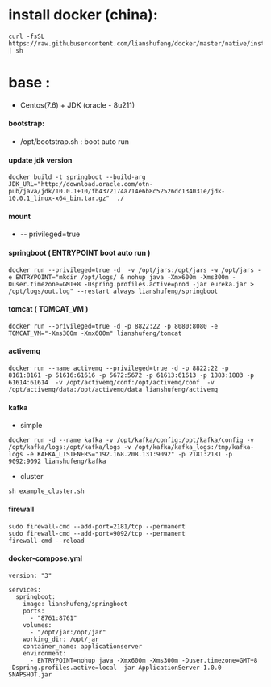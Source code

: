 # install docker (china): 
````shell
curl -fsSL https://raw.githubusercontent.com/lianshufeng/docker/master/native/install_docker.sh | sh
````

# base :  
- Centos(7.6) + JDK (oracle - 8u211) 


#### bootstrap:
- /opt/bootstrap.sh : boot auto run


#### update jdk version
```shell
docker build -t springboot --build-arg JDK_URL="http://download.oracle.com/otn-pub/java/jdk/10.0.1+10/fb4372174a714e6b8c52526dc134031e/jdk-10.0.1_linux-x64_bin.tar.gz"  ./ 
```

#### mount
- -- privileged=true

#### springboot ( ENTRYPOINT  boot auto run )
```shell
docker run --privileged=true -d  -v /opt/jars:/opt/jars -w /opt/jars -e ENTRYPOINT="mkdir /opt/logs/ & nohup java -Xmx600m -Xms300m -Duser.timezone=GMT+8 -Dspring.profiles.active=prod -jar eureka.jar > /opt/logs/out.log" --restart always lianshufeng/springboot
```

#### tomcat ( TOMCAT_VM )
```shell
docker run --privileged=true -d -p 8822:22 -p 8080:8080 -e TOMCAT_VM="-Xms300m -Xmx600m" lianshufeng/tomcat
```

#### activemq 
```shell
docker run --name activemq --privileged=true -d -p 8822:22 -p 8161:8161 -p 61616:61616 -p 5672:5672 -p 61613:61613 -p 1883:1883 -p 61614:61614  -v /opt/activemq/conf:/opt/activemq/conf  -v /opt/activemq/data:/opt/activemq/data lianshufeng/activemq
```


#### kafka 
- simple
```shell
docker run -d --name kafka -v /opt/kafka/config:/opt/kafka/config -v /opt/kafka/logs:/opt/kafka/logs -v /opt/kafka/kafka_logs:/tmp/kafka-logs -e KAFKA_LISTENERS="192.168.208.131:9092" -p 2181:2181 -p 9092:9092 lianshufeng/kafka
```
- cluster
```shell
sh example_cluster.sh
```




#### firewall
```shell
sudo firewall-cmd --add-port=2181/tcp --permanent 
sudo firewall-cmd --add-port=9092/tcp --permanent 
firewall-cmd --reload 
```


#### docker-compose.yml 
````shell
version: "3"

services:
  springboot:
    image: lianshufeng/springboot
    ports:
      - "8761:8761"
    volumes:
      - "/opt/jar:/opt/jar"
    working_dir: /opt/jar
    container_name: applicationserver
    environment:
      - ENTRYPOINT=nohup java -Xmx600m -Xms300m -Duser.timezone=GMT+8 -Dspring.profiles.active=local -jar ApplicationServer-1.0.0-SNAPSHOT.jar
````
